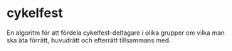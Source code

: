 # cykelfest
En algoritm för att fördela cykelfest-deltagare i olika grupper om vilka man ska äta förrätt, huvudrätt och efterrätt tillsammans med.
